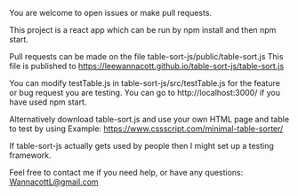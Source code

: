 
You are welcome to open issues or make pull requests.

This project is a react app which can be run by npm install and then npm start.

Pull requests can be made on the file table-sort-js/public/table-sort.js
This file is published to https://leewannacott.github.io/table-sort-js/table-sort.js

You can modify testTable.js in table-sort-js/src/testTable.js for the feature or
bug request you are testing. You can go to http://localhost:3000/ if you have used npm start. 

Alternatively download table-sort.js and use your
own HTML page and table to test by using <script src="table-sort-js"></script>
Example: https://www.cssscript.com/minimal-table-sorter/

If table-sort-js actually gets used by people then I might set up a testing framework.

Feel free to contact me if you need help, or have any questions:
WannacottL@gmail.com 
